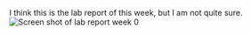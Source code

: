I think this is the lab report of this week, but I am not quite sure.
![Screen shot of lab report week 0](https://github.com/KaronLan/cse15l-lab-reports/blob/main/image/Screenshot%20of%20lab.png)